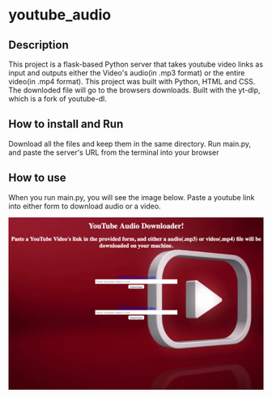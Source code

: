 # youtube_audio

## Description
This project is a flask-based Python server that takes youtube video links as input and outputs either the Video's audio(in .mp3 format) or the entire video(in .mp4 format). This project was built with Python, HTML and CSS. The downloded file will go to the browsers downloads. Built with the yt-dlp, which is a fork of youtube-dl.

## How to install and Run
Download all the files and keep them in the same directory. Run main.py, and paste the server's URL from the terminal into your browser

## How to use
When you run main.py, you will see the image below. Paste a youtube link into either form to download audio or a video.

<p align="center">
  <img src="/images/markdown.png" />
</p>
